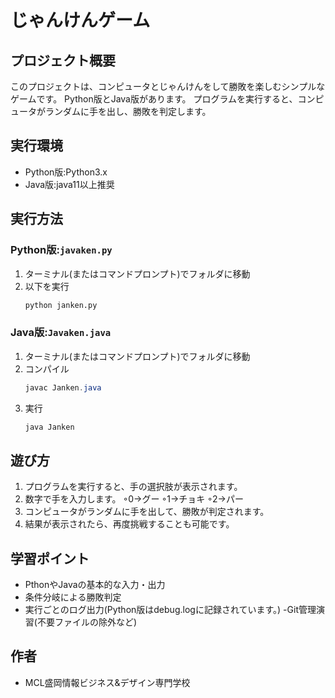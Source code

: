 # じゃんけんゲーム
## プロジェクト概要
このプロジェクトは、コンピュータとじゃんけんをして勝敗を楽しむシンプルなゲームです。
Python版とJava版があります。
プログラムを実行すると、コンピュータがランダムに手を出し、勝敗を判定します。

## 実行環境
- Python版:Python3.x
- Java版:java11以上推奨
## 実行方法
### Python版:`javaken.py`
1. ターミナル(またはコマンドプロンプト)でフォルダに移動
1. 以下を実行
    ```python
    python janken.py
    ```
### Java版:`Javaken.java`
1. ターミナル(またはコマンドプロンプト)でフォルダに移動
1. コンパイル
    ``` java
    javac Janken.java
    ```
1. 実行
    ``` java
    java Janken
    ```
## 遊び方
1. プログラムを実行すると、手の選択肢が表示されます。
2. 数字で手を入力します。
◦0→グー
◦1→チョキ
◦2→パー
3. コンピュータがランダムに手を出して、勝敗が判定されます。
4. 結果が表示されたら、再度挑戦することも可能です。

## 学習ポイント
- PthonやJavaの基本的な入力・出力
- 条件分岐による勝敗判定
- 実行ごとのログ出力(Python版はdebug.logに記録されています。)
-Git管理演習(不要ファイルの除外など)
## 作者
- MCL盛岡情報ビジネス&デザイン専門学校 
